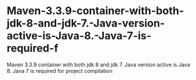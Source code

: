 # Maven-3.3.9-container-with-both-jdk-8-and-jdk-7.-Java-version-active-is-Java-8.-Java-7-is-required-f
Maven 3.3.9 container with both jdk 8 and jdk 7. Java version active is Java 8. Java 7 is required for project compilation
